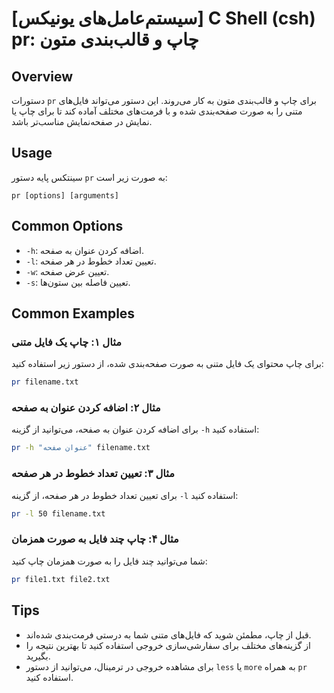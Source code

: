 # [سیستم‌عامل‌های یونیکس] C Shell (csh) pr: چاپ و قالب‌بندی متون

## Overview
دستورات `pr` برای چاپ و قالب‌بندی متون به کار می‌روند. این دستور می‌تواند فایل‌های متنی را به صورت صفحه‌بندی شده و با فرمت‌های مختلف آماده کند تا برای چاپ یا نمایش در صفحه‌نمایش مناسب‌تر باشد.

## Usage
سینتکس پایه دستور `pr` به صورت زیر است:

```
pr [options] [arguments]
```

## Common Options
- `-h`: اضافه کردن عنوان به صفحه.
- `-l`: تعیین تعداد خطوط در هر صفحه.
- `-w`: تعیین عرض صفحه.
- `-s`: تعیین فاصله بین ستون‌ها.

## Common Examples
### مثال ۱: چاپ یک فایل متنی
برای چاپ محتوای یک فایل متنی به صورت صفحه‌بندی شده، از دستور زیر استفاده کنید:

```bash
pr filename.txt
```

### مثال ۲: اضافه کردن عنوان به صفحه
برای اضافه کردن عنوان به صفحه، می‌توانید از گزینه `-h` استفاده کنید:

```bash
pr -h "عنوان صفحه" filename.txt
```

### مثال ۳: تعیین تعداد خطوط در هر صفحه
برای تعیین تعداد خطوط در هر صفحه، از گزینه `-l` استفاده کنید:

```bash
pr -l 50 filename.txt
```

### مثال ۴: چاپ چند فایل به صورت همزمان
شما می‌توانید چند فایل را به صورت همزمان چاپ کنید:

```bash
pr file1.txt file2.txt
```

## Tips
- قبل از چاپ، مطمئن شوید که فایل‌های متنی شما به درستی فرمت‌بندی شده‌اند.
- از گزینه‌های مختلف برای سفارشی‌سازی خروجی استفاده کنید تا بهترین نتیجه را بگیرید.
- برای مشاهده خروجی در ترمینال، می‌توانید از دستور `less` یا `more` به همراه `pr` استفاده کنید.
